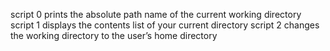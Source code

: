 script 0 prints the absolute path name of the current working directory
script 1 displays the contents list of your current directory
script 2 changes the working directory to the user’s home directory
